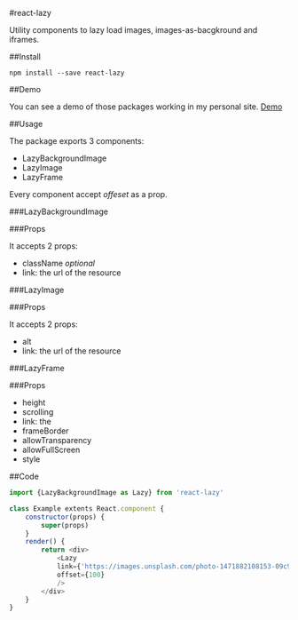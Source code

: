 #react-lazy

Utility components to lazy load images, images-as-bacgkround and iframes.

##Install

`npm install --save react-lazy`

##Demo

You can see a demo of those packages working in my personal site.
[Demo](https://jonathanobino.xyz)


##Usage

The package exports 3 components:

- LazyBackgroundImage
- LazyImage
- LazyFrame

Every component accept *offeset* as a prop.

###LazyBackgroundImage

###Props

It accepts 2 props:

- className *optional*
- link: the url of the resource

###LazyImage

###Props

It accepts 2 props:

- alt
- link: the url of the resource

###LazyFrame

###Props

- height
- scrolling
- link: the 
- frameBorder
- allowTransparency
- allowFullScreen
- style

##Code

```javascript
import {LazyBackgroundImage as Lazy} from 'react-lazy'

class Example extents React.component {
	constructor(props) {
		super(props)
	}
	render() {
		return <div>
			<Lazy 
			link={'https://images.unsplash.com/photo-1471882108153-09c9b7452933?ixlib=rb-0.3.5&q=80&fm=jpg&crop=entropy&cs=tinysrgb&s=c63961fa4ff91dc2a8a85235a29c968c'}
			offset={100}
			/>
		</div>
	}
}
```
